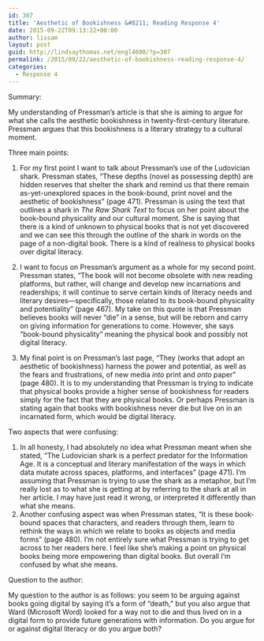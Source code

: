 ```yaml
---
id: 307
title: 'Aesthetic of Bookishness &#8211; Reading Response 4'
date: 2015-09-22T09:13:22+00:00
author: lissam
layout: post
guid: http://lindsaythomas.net/engl4600/?p=307
permalink: /2015/09/22/aesthetic-of-bookishness-reading-response-4/
categories:
  - Response 4
---
```

Summary:

My understanding of Pressman’s article is that she is aiming to argue for what she calls the aesthetic bookishness in twenty-first-century literature. Pressman argues that this bookishness is a literary strategy to a cultural moment.

Three main points:

  1. For my first point I want to talk about Pressman’s use of the Ludovician shark. Pressman states, “These depths (novel as possessing depth) are hidden reserves that shelter the shark and remind us that there remain as-yet-unexplored spaces in the book-bound, print novel and the aesthetic of bookishness” (page 471). Pressman is using the text that outlines a shark in _The Raw Shark Text_ to focus on her point about the book-bound physicality and our cultural moment. She is saying that there is a kind of unknown to physical books that is not yet discovered and we can see this through the outline of the shark in words on the page of a non-digital book. There is a kind of realness to physical books over digital literacy.

<ol start="2">
  <li>
    I want to focus on Pressman’s argument as a whole for my second point. Pressman states, “The book will not become obsolete with new reading platforms, but rather, will change and develop new incarnations and readerships; it will continue to serve certain kinds of literacy needs and literary desires—specifically, those related to its book-bound physicality and potentiality” (page 467). My take on this quote is that Pressman believes books will never “die” in a sense, but will be reborn and carry on giving information for generations to come. However, she says “book-bound physicality” meaning the physical book and possibly not digital literacy.
  </li>
</ol>

<ol start="3">
  <li>
    My final point is on Pressman’s last page, “They (works that adopt an aesthetic of bookishness) harness the power and potential, as well as the fears and frustrations, of new media <em>into </em>print and <em>onto </em>paper” (page 480). It is to my understanding that Pressman is trying to indicate that physical books provide a higher sense of bookishness for readers simply for the fact that they are physical books. Or perhaps Pressman is stating again that books with bookishness never die but live on in an incarnated form, which would be digital literacy.
  </li>
</ol>

Two aspects that were confusing:

  1. In all honesty, I had absolutely no idea what Pressman meant when she stated, “The Ludovician shark is a perfect predator for the Information Age. It is a conceptual and literary manifestation of the ways in which data mutate across spaces, platforms, and interfaces” (page 471). I’m assuming that Pressman is trying to use the shark as a metaphor, but I’m really lost as to what she is getting at by referring to the shark at all in her article. I may have just read it wrong, or interpreted it differently than what she means.
  2. Another confusing aspect was when Pressman states, “It is these book-bound spaces that characters, and readers through them, learn to rethink the ways in which we relate to books as objects and media forms” (page 480). I’m not entirely sure what Pressman is trying to get across to her readers here. I feel like she’s making a point on physical books being more empowering than digital books. But overall I’m confused by what she means.

Question to the author:

My question to the author is as follows: you seem to be arguing against books going digital by saying it’s a form of “death,” but you also argue that Ward (Microsoft Word) looked for a way not to die and thus lived on in a digital form to provide future generations with information. Do you argue for or against digital literacy or do you argue both?